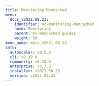 ```yaml
---
title: Monitoring Memcached
menu:
  docs_v2021.08.23:
    identifier: mc-monitoring-memcached
    name: Monitoring
    parent: mc-memcached-guides
    weight: 50
menu_name: docs_v2021.08.23
info:
  autoscaler: v0.5.0
  cli: v0.20.0
  community: v0.20.0
  enterprise: v0.7.0
  installer: v2021.08.23
  version: v2021.08.23
---
```


